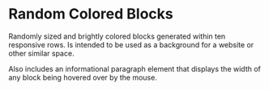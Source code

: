 # Random Colored Blocks
Randomly sized and brightly colored blocks generated within ten responsive rows. Is intended to be used as a background for a website or other similar space.

Also includes an informational paragraph element that displays the width of any block being hovered over by the mouse.
